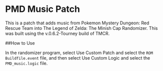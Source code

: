 # PMD Music Patch

This is a patch that adds music from Pokemon Mystery Dungeon: Red Rescue Team into The Legend of Zelda: The Minish Cap Randomizer. This was built using the v.0.6.2-Tourney build of TMCR. 

##How to Use

In the randomizer program, select Use Custom Patch and select the `ROM Buildfile.event` file, and then select Use Custom Logic and select the `PMD_music.logic` file.

